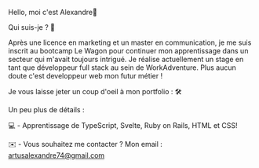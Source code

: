 Hello, moi c'est Alexandre👋


Qui suis-je ? 🙌

Après une licence en marketing et un master en communication, je me suis inscrit au bootcamp Le Wagon pour continuer mon apprentissage dans un secteur qui m'avait toujours intrigué. 
Je réalise actuellement un stage en tant que développeur full stack au sein de WorkAdventure.
Plus aucun doute c'est developpeur web mon futur métier !

Je vous laisse jeter un coup d'oeil à mon portfolio : 🛠️

Un peu plus de détails :

💻 - Apprentissage de TypeScript, Svelte, Ruby on Rails, HTML et CSS! 

✉️ - Vous souhaitez me contacter ? Mon email : artusalexandre74@gmail.com
 

